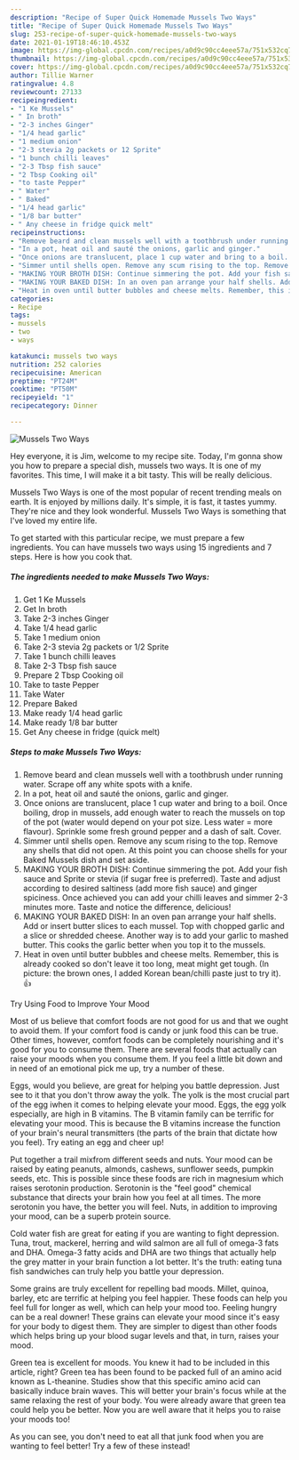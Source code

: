 ```yaml
---
description: "Recipe of Super Quick Homemade Mussels Two Ways"
title: "Recipe of Super Quick Homemade Mussels Two Ways"
slug: 253-recipe-of-super-quick-homemade-mussels-two-ways
date: 2021-01-19T18:46:10.453Z
image: https://img-global.cpcdn.com/recipes/a0d9c90cc4eee57a/751x532cq70/mussels-two-ways-recipe-main-photo.jpg
thumbnail: https://img-global.cpcdn.com/recipes/a0d9c90cc4eee57a/751x532cq70/mussels-two-ways-recipe-main-photo.jpg
cover: https://img-global.cpcdn.com/recipes/a0d9c90cc4eee57a/751x532cq70/mussels-two-ways-recipe-main-photo.jpg
author: Tillie Warner
ratingvalue: 4.8
reviewcount: 27133
recipeingredient:
- "1 Ke Mussels"
- " In broth"
- "2-3 inches Ginger"
- "1/4 head garlic"
- "1 medium onion"
- "2-3 stevia 2g packets or 12 Sprite"
- "1 bunch chilli leaves"
- "2-3 Tbsp fish sauce"
- "2 Tbsp Cooking oil"
- "to taste Pepper"
- " Water"
- " Baked"
- "1/4 head garlic"
- "1/8 bar butter"
- " Any cheese in fridge quick melt"
recipeinstructions:
- "Remove beard and clean mussels well with a toothbrush under running water. Scrape off any white spots with a knife."
- "In a pot, heat oil and sauté the onions, garlic and ginger."
- "Once onions are translucent, place 1 cup water and bring to a boil. Once boiling, drop in mussels, add enough water to reach the mussels on top of the pot (water would depend on your pot size. Less water = more flavour). Sprinkle some fresh ground pepper and a dash of salt. Cover."
- "Simmer until shells open. Remove any scum rising to the top. Remove any shells that did not open. At this point you can choose shells for your Baked Mussels dish and set aside."
- "MAKING YOUR BROTH DISH: Continue simmering the pot. Add your fish sauce and Sprite or stevia (if sugar free is preferred). Taste and adjust according to desired saltiness (add more fish sauce) and ginger spiciness. Once achieved you can add your chilli leaves and simmer 2-3 minutes more. Taste and notice the difference, delicious!"
- "MAKING YOUR BAKED DISH: In an oven pan arrange your half shells. Add or insert butter slices to each mussel. Top with chopped garlic and a slice or shredded cheese. Another way is to add your garlic to mashed butter. This cooks the garlic better when you top it to the mussels."
- "Heat in oven until butter bubbles and cheese melts. Remember, this is already cooked so don&#39;t leave it too long, meat might get tough. (In picture: the brown ones, I added Korean bean/chilli paste just to try it). 👍"
categories:
- Recipe
tags:
- mussels
- two
- ways

katakunci: mussels two ways 
nutrition: 252 calories
recipecuisine: American
preptime: "PT24M"
cooktime: "PT50M"
recipeyield: "1"
recipecategory: Dinner

---
```



![Mussels Two Ways](https://img-global.cpcdn.com/recipes/a0d9c90cc4eee57a/751x532cq70/mussels-two-ways-recipe-main-photo.jpg)

Hey everyone, it is Jim, welcome to my recipe site. Today, I'm gonna show you how to prepare a special dish, mussels two ways. It is one of my favorites. This time, I will make it a bit tasty. This will be really delicious.



Mussels Two Ways is one of the most popular of recent trending meals on earth. It is enjoyed by millions daily. It's simple, it is fast, it tastes yummy. They're nice and they look wonderful. Mussels Two Ways is something that I've loved my entire life.


To get started with this particular recipe, we must prepare a few ingredients. You can have mussels two ways using 15 ingredients and 7 steps. Here is how you cook that.

<!--inarticleads1-->

##### The ingredients needed to make Mussels Two Ways:

1. Get 1 Ke Mussels
1. Get  In broth
1. Take 2-3 inches Ginger
1. Take 1/4 head garlic
1. Take 1 medium onion
1. Take 2-3 stevia 2g packets or 1/2 Sprite
1. Take 1 bunch chilli leaves
1. Take 2-3 Tbsp fish sauce
1. Prepare 2 Tbsp Cooking oil
1. Take to taste Pepper
1. Take  Water
1. Prepare  Baked
1. Make ready 1/4 head garlic
1. Make ready 1/8 bar butter
1. Get  Any cheese in fridge (quick melt)




<!--inarticleads2-->

##### Steps to make Mussels Two Ways:

1. Remove beard and clean mussels well with a toothbrush under running water. Scrape off any white spots with a knife.
1. In a pot, heat oil and sauté the onions, garlic and ginger.
1. Once onions are translucent, place 1 cup water and bring to a boil. Once boiling, drop in mussels, add enough water to reach the mussels on top of the pot (water would depend on your pot size. Less water = more flavour). Sprinkle some fresh ground pepper and a dash of salt. Cover.
1. Simmer until shells open. Remove any scum rising to the top. Remove any shells that did not open. At this point you can choose shells for your Baked Mussels dish and set aside.
1. MAKING YOUR BROTH DISH: Continue simmering the pot. Add your fish sauce and Sprite or stevia (if sugar free is preferred). Taste and adjust according to desired saltiness (add more fish sauce) and ginger spiciness. Once achieved you can add your chilli leaves and simmer 2-3 minutes more. Taste and notice the difference, delicious!
1. MAKING YOUR BAKED DISH: In an oven pan arrange your half shells. Add or insert butter slices to each mussel. Top with chopped garlic and a slice or shredded cheese. Another way is to add your garlic to mashed butter. This cooks the garlic better when you top it to the mussels.
1. Heat in oven until butter bubbles and cheese melts. Remember, this is already cooked so don&#39;t leave it too long, meat might get tough. (In picture: the brown ones, I added Korean bean/chilli paste just to try it). 👍




Try Using Food to Improve Your Mood


Most of us believe that comfort foods are not good for us and that we ought to avoid them. If your comfort food is candy or junk food this can be true. Other times, however, comfort foods can be completely nourishing and it's good for you to consume them. There are several foods that actually can raise your moods when you consume them. If you feel a little bit down and in need of an emotional pick me up, try a number of these.

Eggs, would you believe, are great for helping you battle depression. Just see to it that you don't throw away the yolk. The yolk is the most crucial part of the egg iwhen it comes to helping elevate your mood. Eggs, the egg yolk especially, are high in B vitamins. The B vitamin family can be terrific for elevating your mood. This is because the B vitamins increase the function of your brain's neural transmitters (the parts of the brain that dictate how you feel). Try eating an egg and cheer up!

Put together a trail mixfrom different seeds and nuts. Your mood can be raised by eating peanuts, almonds, cashews, sunflower seeds, pumpkin seeds, etc. This is possible since these foods are rich in magnesium which raises serotonin production. Serotonin is the "feel good" chemical substance that directs your brain how you feel at all times. The more serotonin you have, the better you will feel. Nuts, in addition to improving your mood, can be a superb protein source.

Cold water fish are great for eating if you are wanting to fight depression. Tuna, trout, mackerel, herring and wild salmon are all full of omega-3 fats and DHA. Omega-3 fatty acids and DHA are two things that actually help the grey matter in your brain function a lot better. It's the truth: eating tuna fish sandwiches can truly help you battle your depression. 

Some grains are truly excellent for repelling bad moods. Millet, quinoa, barley, etc are terrific at helping you feel happier. These foods can help you feel full for longer as well, which can help your mood too. Feeling hungry can be a real downer! These grains can elevate your mood since it's easy for your body to digest them. They are simpler to digest than other foods which helps bring up your blood sugar levels and that, in turn, raises your mood.

Green tea is excellent for moods. You knew it had to be included in this article, right? Green tea has been found to be packed full of an amino acid known as L-theanine. Studies show that this specific amino acid can basically induce brain waves. This will better your brain's focus while at the same relaxing the rest of your body. You were already aware that green tea could help you be better. Now you are well aware that it helps you to raise your moods too!

As you can see, you don't need to eat all that junk food when you are wanting to feel better! Try a few of these instead!


